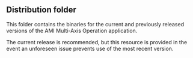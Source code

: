 ## Distribution folder

This folder contains the binaries for the current and previously released versions of the AMI Multi-Axis Operation application.

The current release is recommended, but this resource is provided in the event an unforeseen issue prevents use of the most recent version.